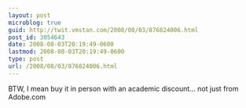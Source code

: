 ```yaml
---
layout: post
microblog: true
guid: http://twit.vmstan.com/2008/08/03/876824006.html
post_id: 3054643
date: 2008-08-03T20:19:49-0600
lastmod: 2008-08-03T20:19:49-0600
type: post
url: /2008/08/03/876824006.html
---
```

BTW, I mean buy it in person with an academic discount... not just from Adobe.com
